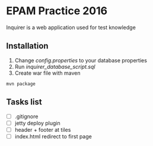 # EPAM Practice 2016
Inquirer is a web application used for test knowledge

## Installation
1. Change *config.properties* to your database properties
2. Run *inquirer_database_script.sql*
3. Create war file with maven
```
mvn package
```

## Tasks list

- [ ] .gitignore
- [ ] jetty deploy plugin
- [ ] header + footer at tiles
- [ ] index.html redirect to first page
